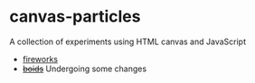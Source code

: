 # canvas-particles

A collection of experiments using HTML canvas and JavaScript

- [fireworks](https://samworth27.github.io/canvas-particles/fireworks.html)
- [~~boids~~](https://samworth27.github.io/canvas-particles/boids.html) Undergoing some changes
